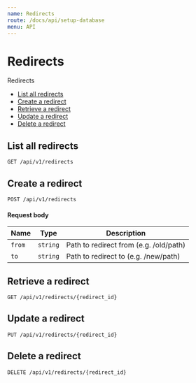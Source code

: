 ```yaml
---
name: Redirects
route: /docs/api/setup-database
menu: API
---
```


# Redirects

Redirects

- [List all redirects](#list-all-redirects)
- [Create a redirect](#create-a-redirect)
- [Retrieve a redirect](#retrieve-a-redirect)
- [Update a redirect](#update-a-redirect)
- [Delete a redirect](#delete-a-redirect)

## List all redirects

```
GET /api/v1/redirects
```

## Create a redirect

```
POST /api/v1/redirects
```

#### Request body

| Name   | Type     | Description                            |
| ------ | -------- | -------------------------------------- |
| `from` | `string` | Path to redirect from (e.g. /old/path) |
| `to`   | `string` | Path to redirect to (e.g. /new/path)   |

## Retrieve a redirect

```
GET /api/v1/redirects/{redirect_id}
```

## Update a redirect

```
PUT /api/v1/redirects/{redirect_id}
```

## Delete a redirect

```
DELETE /api/v1/redirects/{redirect_id}
```
